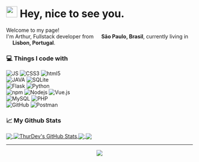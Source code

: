 <h1><img src="https://emojis.slackmojis.com/emojis/images/1531849430/4246/blob-sunglasses.gif?1531849430" width="30"/> Hey, nice to see you.</h1>


<p>Welcome to my page! </br> I'm Arthur, Fullstack developer from <img src="https://image.flaticon.com/icons/svg/197/197386.svg" width="13"/> <b>São Paulo, Brasil</b>, currently living in <img src="https://image.flaticon.com/icons/svg/197/197463.svg" width="13"/> <b>Lisbon, Portugal</b>. </p>
<h3>💻 Things I code with</h3>
<p>
  <img alt="JS" src="https://img.shields.io/badge/-JavaScript-43853d?style=flat-square&logo=JavaScript&logoColor=white&color=yellow" />
  <img alt="CSS3" src="https://img.shields.io/badge/-CSS3-43853d?style=flat-square&logo=CSS3&logoColor=white&color=blue" />
  <img alt="html5" src="https://img.shields.io/badge/-HTML5-E34F26?style=flat-square&logo=html5&logoColor=white" />
  <br>
  <img alt="JAVA" src="https://img.shields.io/badge/-JAVA-43853d?style=flat-square&logo=JAVA&logoColor=white&color=important" />
  <img alt="SQLite" src="https://img.shields.io/badge/-SQLite-43853d?style=flat-square&logo=SQLite&logoColor=white&color=green" />
  <br>
  <img alt="Flask" src="https://img.shields.io/badge/-Flask-43853d?style=flat-square&logo=Flask&logoColor=white&color=red"/>
  <img alt="Python" src="https://img.shields.io/badge/-Python-43853d?style=flat-square&logo=Python&logoColor=white&color=blue"/>
  <br>
  <img alt="npm" src="https://img.shields.io/badge/-NPM-CB3837?style=flat-square&logo=npm&logoColor=white" /> 
  <img alt="Nodejs" src="https://img.shields.io/badge/-Nodejs-43853d?style=flat-square&logo=Node.js&logoColor=white" />
  <img alt="Vue.js" src="https://img.shields.io/badge/-Vuejs-43853d?style=flat-square&logo=Vue.js&logoColor=white&color=success" />
  <br>
  <img alt="MySQL" src="https://img.shields.io/badge/-MySQL-43853d?style=flat-square&logo=MySQL&logoColor=white&color=ff69b4" />
  <img alt="PHP" src="https://img.shields.io/badge/-PHP-43853d?style=flat-square&logo=PHP&logoColor=white&color=informational" />
  <br>
  <img alt="GitHub" src="https://img.shields.io/badge/-GitHub-43853d?style=flat-square&logo=GitHub&logoColor=white&color=blueviolet" />
  <img alt="Postman" src="https://img.shields.io/badge/-Postman-43853d?style=flat-square&logo=Postman&logoColor=white&color=orange" />
</p>

<h3>📈 My Github Stats</h3>

<a href="https://github.com/ThurDev/ThurDev">
  <img align="center" src="https://github-readme-stats.vercel.app/api/top-langs/?username=ThurDev&hide=html&title_color=ffffff&text_color=c9cacc&icon_color=1C9EE3&bg_color=1d1f21" />
</a>
<a href="https://github.com/MartinHeinz/MartinHeinz">
  <img align="center" src="https://github-readme-stats.vercel.app/api?username=ThurDev&show_icons=true&line_height=27&count_private=true&title_color=ffffff&text_color=c9cacc&icon_color=1C9EE3&bg_color=1d1f21" alt="ThurDev's GitHub Stats" />
</a>
<a href="https://github.com/thurdev/AyxBot">
  <img align="center" src="https://github-readme-stats.vercel.app/api/pin/?username=thurdev&repo=AyxBot&title_color=ffffff&text_color=c9cacc&icon_color=1C9EE3&bg_color=1d1f21" />
</a>
<a href="https://github.com/thurdev/TH_BTC">
  <img align="center" src="https://github-readme-stats.vercel.app/api/pin/?username=thurdev&repo=TH_BTC&title_color=ffffff&text_color=c9cacc&icon_color=1C9EE3&bg_color=1d1f21" />
</a>

------------
<p align="center"><img src="https://github.com/thmsgbrt/thmsgbrt/workflows/README%20build/badge.svg" /></p>
